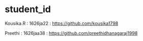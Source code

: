 # student_id


Kousika.R : 1626ja22 : https://github.com/kousika1798

Preethi : 1626jaa38 : https://github.com/preethidhanagaraj1998

